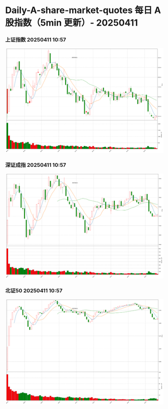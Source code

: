 
# Daily-A-share-market-quotes 每日 A 股指数（5min 更新）- 20250411

### 上证指数 20250411 10:57
![](./fig/2025/4/20250411-sh000001.png)

### 深证成指 20250411 10:57
![](./fig/2025/4/20250411-sz399001.png)

### 北证50 20250411 10:57
![](./fig/2025/4/20250411-bj899050.png)
